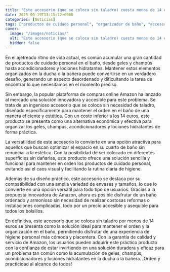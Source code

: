 ```yaml
---
title: "Este accesorio (que se coloca sin taladro) cuesta menos de 14 euros y es perfecto para mantener el orden en el baño"
date: 2025-09-19T13:15:12+0000
categories: [Noticias]
tags: ["productos de cuidado personal", "organizador de baño", "accesorio para ducha", "mantener el orden", "cuarto de baño", "solución económica", "Amazon."]
cover:
  image: "/images/noticias/"
  alt: "Este accesorio (que se coloca sin taladro) cuesta menos de 14 euros y es perfecto para mantener el orden en el baño"
  hidden: false
---
```


En el ajetreado ritmo de vida actual, es común acumular una gran cantidad de productos de cuidado personal en el baño, desde geles y champús hasta acondicionadores y lociones hidratantes. Mantener estos elementos organizados en la ducha o la bañera puede convertirse en un verdadero desafío, generando un aspecto desordenado y dificultando la tarea de encontrar lo que necesitamos en el momento preciso.

Sin embargo, la popular plataforma de compras online Amazon ha lanzado al mercado una solución innovadora y accesible para este problema. Se trata de un ingenioso accesorio que se coloca sin necesidad de taladro, diseñado específicamente para mantener el orden en el baño de una manera eficiente y estética. Con un costo inferior a los 14 euros, este producto se presenta como una alternativa económica y efectiva para organizar los geles, champús, acondicionadores y lociones hidratantes de forma práctica.

La versatilidad de este accesorio lo convierte en una opción atractiva para aquellos que buscan optimizar el espacio en su cuarto de baño sin renunciar a la estética. Con la posibilidad de ser colocado en diferentes superficies sin dañarlas, este producto ofrece una solución sencilla y funcional para mantener en orden los productos de cuidado personal, evitando así el caos visual y facilitando la rutina diaria de higiene.

Además de su diseño práctico, este accesorio se destaca por su compatibilidad con una amplia variedad de envases y tamaños, lo que lo convierte en una opción versátil para todo tipo de usuarios. Gracias a la propuesta innovadora de Amazon, ahora es posible disfrutar de un baño ordenado y armonioso sin necesidad de realizar costosas reformas o instalaciones complicadas, todo por un precio accesible y asequible para todos los bolsillos.

En definitiva, este accesorio que se coloca sin taladro por menos de 14 euros se presenta como la solución ideal para mantener el orden y la organización en el baño, permitiendo disfrutar de una experiencia de higiene personal más cómoda y placentera. Con la garantía de calidad y servicio de Amazon, los usuarios pueden adquirir este práctico producto con la confianza de estar invirtiendo en una solución duradera y eficaz para un problema tan común como la acumulación de geles, champús, acondicionadores y lociones hidratantes en la ducha o la bañera. ¡Orden y practicidad al alcance de todos!
